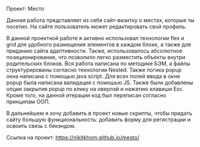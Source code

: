 Проект: Место

Данная работа представляет из себя сайт-визитку о местах, которые ты посетил. На сайте пользователь может редактировать свой профиль.

В данной проектной работе я активно использовал технологии flex и grid для удобного размещения элементов в каждом блоке, а также для приданию сайта адаптивности. Также, использовалось абсолютное позиционирование, что позволило легко разместить объекты внутри родительских блоков. Вся работа написана по методике БЭМ, а файлы структурированы согласно технологии Nested. Также логика popup окна написана с помощью java script. Для всех полей ввода в окне popup была написана валидация с помошью JS. Также были добавлены опции закрытия popup по клику на оверлэй и нажатию клавиши Esc. Кроме того, на данной итерации код был переписан согласно принципам ООП.

В дальнейшем я хочу добавить в проект новые скрипты, чтобы придать сайту большую функциональность: добавить форму для регистрации и освоить связь с бекэндом.


Ссылка на проект: https://nikitkhom.github.io/mesto/